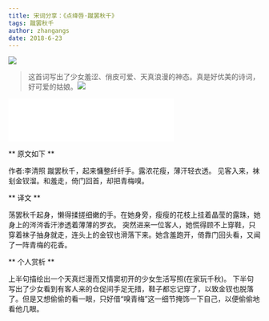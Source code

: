 ```yaml
---
title: 宋词分享：《点绛唇·蹴罢秋千》
tags: 蹴罢秋千
author: zhangangs
date: 2018-6-23
---
```

![](http://oxi2boc62.bkt.clouddn.com/6-23-02.jpg)

> 这首词写出了少女羞涩、俏皮可爱、天真浪漫的神态。真是好优美的诗词，好可爱的姑娘。![](https://tb2.bdstatic.com/tb/editor/images/tsj/t_0035.gif)

<iframe frameborder="no" border="0" marginwidth="0" marginheight="0" width=330 height=86 src="//music.163.com/outchain/player?type=2&id=516872617&auto=1&height=66"></iframe>

** 原文如下 **

作者:李清照
蹴罢秋千，起来慵整纤纤手。露浓花瘦，薄汗轻衣透。
见客入来，袜刬金钗溜。和羞走，倚门回首，却把青梅嗅。


** 译文 **

荡罢秋千起身，懒得揉搓细嫩的手。在她身旁，瘦瘦的花枝上挂着晶莹的露珠，她身上的涔涔香汗渗透着薄薄的罗衣。
突然进来一位客人，她慌得顾不上穿鞋，只穿着袜子抽身就走，连头上的金钗也滑落下来。她含羞跑开，倚靠门回头看，又闻了一阵青梅的花香。

** 个人赏析 **

上半句描绘出一个天真烂漫而又情窦初开的少女生活写照(在家玩千秋)。
下半句写出了少女看到有客人来的仓促间手足无措，鞋子都忘记穿了，以致金钗也脱落了。但是又想偷偷的看一眼，只好借“嗅青梅”这一细节掩饰一下自己，以便偷偷地看他几眼。
